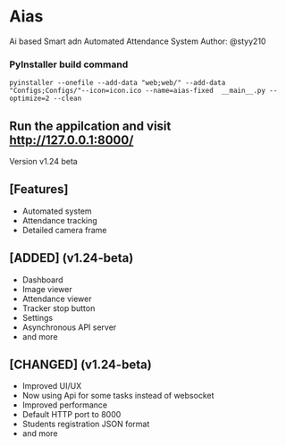 # Aias
 Ai based Smart adn Automated Attendance System
 Author: @styy210
### PyInstaller build command
 `pyinstaller --onefile --add-data "web;web/" --add-data "Configs;Configs/"--icon=icon.ico --name=aias-fixed  __main__.py --optimize=2 --clean`
## Run the appilcation and visit http://127.0.0.1:8000/
 Version v1.24 beta
## [Features]
- Automated system
- Attendance tracking
- Detailed camera frame
## [ADDED] (v1.24-beta)
- Dashboard
- Image viewer
- Attendance viewer
- Tracker stop button
- Settings
- Asynchronous API server
- and more
## [CHANGED] (v1.24-beta)
- Improved UI/UX
- Now using Api for some tasks instead of websocket
- Improved performance
- Default HTTP port to 8000
- Students registration JSON format
- and more